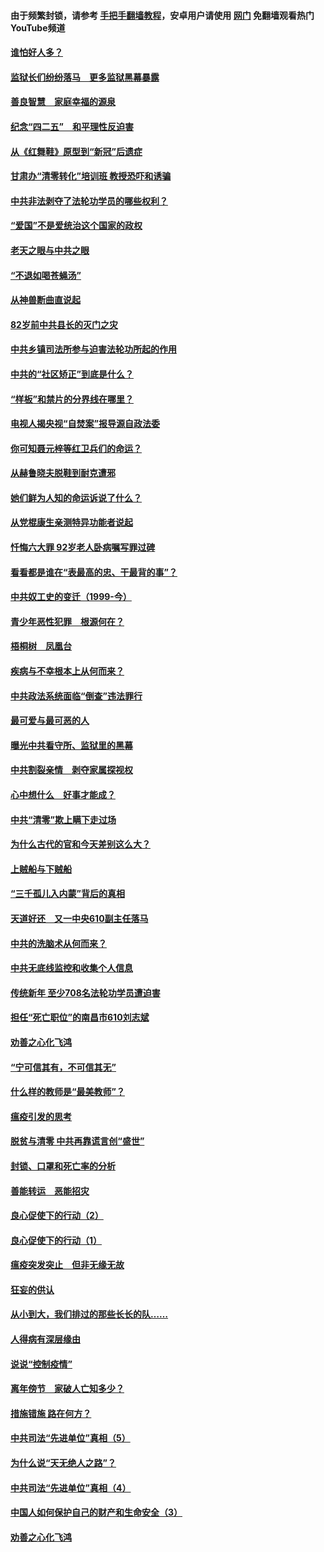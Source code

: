 #### 由于频繁封锁，请参考 [手把手翻墙教程](https://github.com/gfw-breaker/guides/wiki/)，安卓用户请使用 [网门](https://github.com/gfw-breaker/nogfw/blob/master/dl.md?t=04270900) 免翻墙观看热门YouTube频道 

#### [谁怕好人多？](../pages/19/423774.md?t=04270900) 

#### [监狱长们纷纷落马　更多监狱黑幕暴露](../pages/19/423787.md?t=04270900) 

#### [善良智慧　家庭幸福的源泉](../pages/19/423632.md?t=04270900) 

#### [纪念“四二五”　和平理性反迫害](../pages/19/423660.md?t=04270900) 

#### [从《红舞鞋》原型到“新冠”后遗症](../pages/19/423509.md?t=04270900) 

#### [甘肃办“清零转化”培训班 教授恐吓和诱骗](../pages/19/423498.md?t=04270900) 

#### [中共非法剥夺了法轮功学员的哪些权利？](../pages/19/423392.md?t=04270900) 

#### [“爱国”不是爱统治这个国家的政权](../pages/19/423029.md?t=04270900) 

#### [老天之眼与中共之眼](../pages/19/423378.md?t=04270900) 

#### [“不退如喝苍蝇汤”](../pages/19/423287.md?t=04270900) 

#### [从神兽断曲直说起](../pages/19/423201.md?t=04270900) 

#### [82岁前中共县长的灭门之灾](../pages/19/423055.md?t=04270900) 

#### [中共乡镇司法所参与迫害法轮功所起的作用](../pages/19/423064.md?t=04270900) 

#### [中共的“社区矫正”到底是什么？](../pages/19/422870.md?t=04270900) 

#### [“样板”和禁片的分界线在哪里？](../pages/19/422704.md?t=04270900) 

#### [电视人揭央视“自焚案”报导源自政法委](../pages/19/422770.md?t=04270900) 

#### [你可知聂元梓等红卫兵们的命运？](../pages/19/422848.md?t=04270900) 

#### [从赫鲁晓夫脱鞋到耐克遭邪](../pages/19/422826.md?t=04270900) 

#### [她们鲜为人知的命运诉说了什么？](../pages/19/422754.md?t=04270900) 

#### [从党棍康生亲测特异功能者说起](../pages/19/422657.md?t=04270900) 

#### [忏悔六大罪 92岁老人卧病嘱写罪过碑](../pages/19/422750.md?t=04270900) 

#### [看看都是谁在“表最高的忠、干最背的事”？](../pages/19/422703.md?t=04270900) 

#### [中共奴工史的变迁（1999-今）](../pages/19/422656.md?t=04270900) 

#### [青少年恶性犯罪　根源何在？](../pages/19/422449.md?t=04270900) 

#### [梧桐树　凤凰台](../pages/19/422442.md?t=04270900) 

#### [疾病与不幸根本上从何而来？](../pages/19/422438.md?t=04270900) 

#### [中共政法系统面临“倒查”违法罪行](../pages/19/422497.md?t=04270900) 

#### [最可爱与最可恶的人](../pages/19/422448.md?t=04270900) 

#### [曝光中共看守所、监狱里的黑幕](../pages/19/422390.md?t=04270900) 

#### [中共割裂亲情　剥夺家属探视权](../pages/19/422364.md?t=04270900) 

#### [心中想什么　好事才能成？](../pages/19/422318.md?t=04270900) 

#### [中共“清零”欺上瞒下走过场](../pages/19/422306.md?t=04270900) 

#### [为什么古代的官和今天差别这么大？](../pages/19/422228.md?t=04270900) 

#### [上贼船与下贼船](../pages/19/422276.md?t=04270900) 

#### [“三千孤儿入内蒙”背后的真相](../pages/19/422229.md?t=04270900) 

#### [天道好还　又一中央610副主任落马](../pages/19/422155.md?t=04270900) 

#### [中共的洗脑术从何而来？](../pages/19/422154.md?t=04270900) 

#### [中共无底线监控和收集个人信息](../pages/19/422039.md?t=04270900) 

#### [传统新年 至少708名法轮功学员遭迫害](../pages/19/421946.md?t=04270900) 

#### [担任“死亡职位”的南昌市610刘志斌](../pages/19/421957.md?t=04270900) 

#### [劝善之心化飞鸿](../pages/19/421164.md?t=04270900) 

#### [“宁可信其有，不可信其无”](../pages/19/421691.md?t=04270900) 

#### [什么样的教师是“最美教师”？](../pages/19/421755.md?t=04270900) 

#### [瘟疫引发的思考](../pages/19/421594.md?t=04270900) 

#### [脱贫与清零 中共再靠谎言创“盛世”](../pages/19/421590.md?t=04270900) 

#### [封锁、口罩和死亡率的分析](../pages/19/421495.md?t=04270900) 

#### [善能转运　恶能招灾](../pages/19/421334.md?t=04270900) 

#### [良心促使下的行动（2）](../pages/19/421361.md?t=04270900) 

#### [良心促使下的行动（1）](../pages/19/421302.md?t=04270900) 

#### [瘟疫突发突止　但非无缘无故](../pages/19/421281.md?t=04270900) 

#### [狂妄的供认](../pages/19/421199.md?t=04270900) 

#### [从小到大，我们排过的那些长长的队……](../pages/19/421243.md?t=04270900) 

#### [人得病有深层缘由](../pages/19/420864.md?t=04270900) 

#### [说说“控制疫情”](../pages/19/420831.md?t=04270900) 

#### [离年傍节　家破人亡知多少？](../pages/19/420563.md?t=04270900) 

#### [措施错施  路在何方？](../pages/19/420076.md?t=04270900) 

#### [中共司法“先进单位”真相（5）](../pages/19/419453.md?t=04270900) 

#### [为什么说“天无绝人之路”？](../pages/19/419618.md?t=04270900) 

#### [中共司法“先进单位”真相（4）](../pages/19/419452.md?t=04270900) 

#### [中国人如何保护自己的财产和生命安全（3）](../pages/19/419405.md?t=04270900) 

#### [劝善之心化飞鸿](../pages/19/418758.md?t=04270900) 

